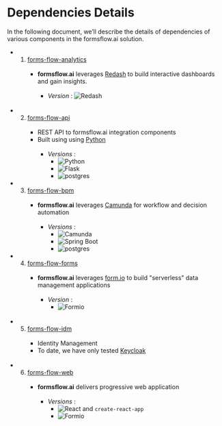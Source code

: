 # Dependencies Details
In the following document, we’ll describe the details of dependencies of various components in the formsflow.ai solution.

* 1. [forms-flow-analytics](./forms-flow-analytics)<br><br>
      *  **formsflow.ai** leverages [Redash](https://redash.io) to build interactive dashboards and gain insights.<br><br>
           * *Version* : ![Redash](https://img.shields.io/badge/Redash-v9(master)-blue) <br><br>
* 2. [forms-flow-api](./forms-flow-api)<br><br>
        * REST API to formsflow.ai integration components<br>
        * Built using using [Python](https://www.python.org/) <br><br>
           * *Versions* :
                * ![Python](https://img.shields.io/badge/python-3.8-blue)
                * ![Flask](https://img.shields.io/badge/Flask-1.1.4-blue)
                * ![postgres](https://img.shields.io/badge/postgres-11.0-blue)
*  3. [forms-flow-bpm](./forms-flow-bpm) <br><br>
        * **formsflow.ai** leverages [Camunda]( https://camunda.com/) for workflow and decision automation<br><br>
           * *Versions* :
                * ![Camunda](https://img.shields.io/badge/Camunda-7.13.0-blue)  
                * ![Spring Boot](https://img.shields.io/badge/Spring_Boot-2.2.7.RELEASE-blue)  
                * ![postgres](https://img.shields.io/badge/postgres-latest-blue)  
*  4. [forms-flow-forms](./forms-flow-forms) <br><br>
       *  **formsflow.ai** leverages [form.io](https://www.form.io/opensource) to build "serverless" data management applications<br><br>
           *  *Version* :
                * ![Formio](https://img.shields.io/badge/formio-2.0.0--rc.34-blue)<br><br>
*  5. [forms-flow-idm](./forms-flow-idm)<br><br>
       * Identity Management
       * To date, we have only tested [Keycloak](https://www.keycloak.org/)<br><br>
*  6. [forms-flow-web](./forms-flow-web) <br><br>
       * **formsflow.ai** delivers progressive web application<br><br>
          *  *Versions* :
                * ![React](https://img.shields.io/badge/React-17.0.2-blue) and `create-react-app`
                * ![Formio](https://img.shields.io/badge/formio-2.0.0--rc.34-blue)

 
